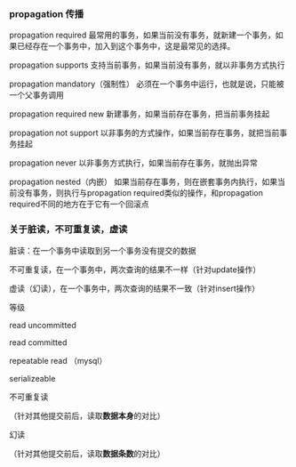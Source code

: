 ### propagation  传播

propagation  required 最常用的事务，如果当前没有事务，就新建一个事务，如果已经存在一个事务中，加入到这个事务中，这是最常见的选择。

propagation  supports 支持当前事务，如果当前没有事务，就以非事务方式执行

propagation  mandatory（强制性） 必须在一个事务中运行，也就是说，只能被一个父事务调用

propagation  required new 新建事务，如果当前存在事务，把当前事务挂起

propagation  not support 以非事务的方式操作，如果当前存在事务，就把当前事务挂起

propagation  never 以非事务方式执行，如果当前存在事务，就抛出异常

propagation  nested（内嵌） 如果当前存在事务，则在嵌套事务内执行，如果当前没有事务，则执行与propagation required类似的操作，和propagation required不同的地方在于它有一个回滚点

### 关于脏读，不可重复读，虚读

脏读：在一个事务中读取到另一个事务没有提交的数据

不可重复读，在一个事务中，两次查询的结果不一样（针对update操作）

虚读（幻读），在一个事务中，两次查询的结果不一致（针对insert操作）



等级

read uncommitted

read committed

repeatable read  （mysql）

serializeable



不可重复读

（针对其他提交前后，读取**数据本身**的对比）



幻读

（针对其他提交前后，读取**数据条数**的对比）